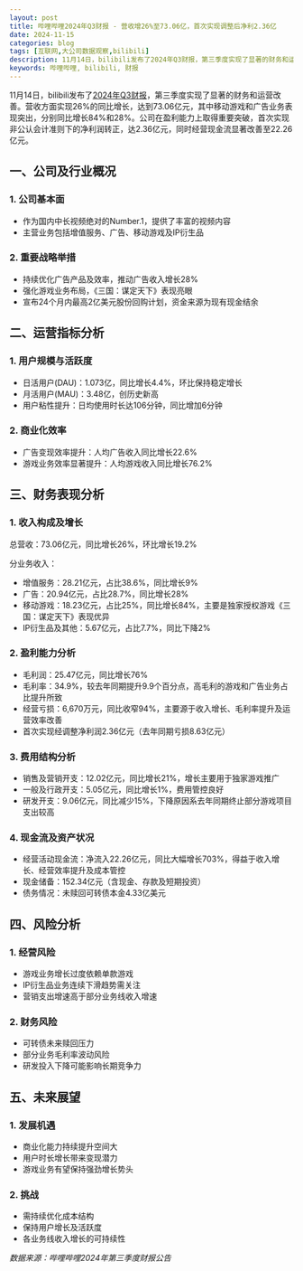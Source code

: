 ```yaml
---
layout: post
title: 哔哩哔哩2024年Q3财报 - 营收增26%至73.06亿，首次实现调整后净利2.36亿
date: 2024-11-15
categories: blog
tags: [互联网,大公司数据观察,bilibili]
description: 11月14日，bilibili发布了2024年Q3财报，第三季度实现了显著的财务和运营改善。营收方面实现26%的同比增长，达到73.06亿元，其中移动游戏和广告业务表现突出，分别同比增长84%和28%。公司在盈利能力上取得重要突破，首次实现非公认会计准则下的净利润转正，达2.36亿元，同时经营现金流显著改善至22.26亿元。
keywords: 哔哩哔哩, bilibili, 财报
---
```


11月14日，bilibili发布了[2024年Q3财报](https://ir.bilibili.com/media/nacjspmq/bilibili-inc-announces-third-quarter-2024-financial-results_cn.pdf)，第三季度实现了显著的财务和运营改善。营收方面实现26%的同比增长，达到73.06亿元，其中移动游戏和广告业务表现突出，分别同比增长84%和28%。公司在盈利能力上取得重要突破，首次实现非公认会计准则下的净利润转正，达2.36亿元，同时经营现金流显著改善至22.26亿元。

## 一、公司及行业概况

### 1. 公司基本面

- 作为国内中长视频绝对的Number.1，提供了丰富的视频内容
- 主营业务包括增值服务、广告、移动游戏及IP衍生品

### 2. 重要战略举措

- 持续优化广告产品及效率，推动广告收入增长28%
- 强化游戏业务布局，《三国：谋定天下》表现亮眼
- 宣布24个月内最高2亿美元股份回购计划，资金来源为现有现金结余

## 二、运营指标分析

### 1. 用户规模与活跃度

- 日活用户(DAU)：1.073亿，同比增长4.4%，环比保持稳定增长
- 月活用户(MAU)：3.48亿，创历史新高
- 用户粘性提升：日均使用时长达106分钟，同比增加6分钟

### 2. 商业化效率

- 广告变现效率提升：人均广告收入同比增长22.6%
- 游戏业务效率显著提升：人均游戏收入同比增长76.2%

## 三、财务表现分析

### 1. 收入构成及增长

总营收：73.06亿元，同比增长26%，环比增长19.2%

分业务收入：

- 增值服务：28.21亿元，占比38.6%，同比增长9%
- 广告：20.94亿元，占比28.7%，同比增长28%
- 移动游戏：18.23亿元，占比25%，同比增长84%，主要是独家授权游戏《三国：谋定天下》表现优异
- IP衍生品及其他：5.67亿元，占比7.7%，同比下降2%

### 2. 盈利能力分析

- 毛利润：25.47亿元，同比增长76%
- 毛利率：34.9%，较去年同期提升9.9个百分点，高毛利的游戏和广告业务占比提升所致
- 经营亏损：6,670万元，同比收窄94%，主要源于收入增长、毛利率提升及运营效率改善
- 首次实现经调整净利润2.36亿元（去年同期亏损8.63亿元）

### 3. 费用结构分析

- 销售及营销开支：12.02亿元，同比增长21%，增长主要用于独家游戏推广
- 一般及行政开支：5.05亿元，同比增长1%，费用管控良好
- 研发开支：9.06亿元，同比减少15%，下降原因系去年同期终止部分游戏项目支出较高

### 4. 现金流及资产状况

- 经营活动现金流：净流入22.26亿元，同比大幅增长703%，得益于收入增长、经营效率提升及成本管控
- 现金储备：152.34亿元（含现金、存款及短期投资）
- 债务情况：未赎回可转债本金4.33亿美元

## 四、风险分析

### 1. 经营风险

- 游戏业务增长过度依赖单款游戏
- IP衍生品业务连续下滑趋势需关注
- 营销支出增速高于部分业务线收入增速

### 2. 财务风险

- 可转债未来赎回压力
- 部分业务毛利率波动风险
- 研发投入下降可能影响长期竞争力

## 五、未来展望

### 1. 发展机遇

- 商业化能力持续提升空间大
- 用户时长增长带来变现潜力
- 游戏业务有望保持强劲增长势头

### 2. 挑战

- 需持续优化成本结构
- 保持用户增长及活跃度
- 各业务线收入增长的可持续性

*数据来源：哔哩哔哩2024年第三季度财报公告*

